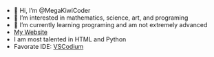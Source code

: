 - 👋 Hi, I’m @MegaKiwiCoder
- 👀 I’m interested in mathematics, science, art, and programing
- 🌱 I’m currently learning programing and am not extremely advanced
- [My Website](https://sites.google.com/view/kiwilinks/home)
- I am most talented in HTML and Python
- Favorate IDE: [VSCodium](https://vscodium.com)

<!---
MegaKiwiCoder/MegaKiwiCoder is a ✨ special ✨ repository because its `README.md` (this file) appears on your GitHub profile.
You can click the Preview link to take a look at your changes.
--->
